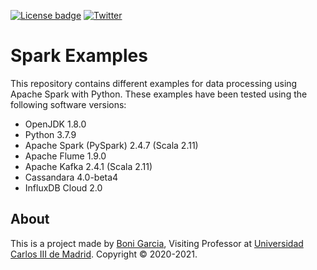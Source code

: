 [![License badge](https://img.shields.io/badge/license-Apache2-green.svg)](https://www.apache.org/licenses/LICENSE-2.0)
[![Twitter](https://img.shields.io/badge/follow-@boni_gg-green.svg)](https://twitter.com/boni_gg)

# Spark Examples

This repository contains different examples for data processing using Apache Spark with Python. These examples have been tested using the following software versions:

* OpenJDK 1.8.0
* Python 3.7.9
* Apache Spark (PySpark) 2.4.7 (Scala 2.11)
* Apache Flume 1.9.0
* Apache Kafka 2.4.1 (Scala 2.11)
* Cassandara 4.0-beta4
* InfluxDB Cloud 2.0

## About

This is a project made by [Boni Garcia], Visiting Professor at [Universidad Carlos III de Madrid]. Copyright &copy; 2020-2021.

[Universidad Carlos III de Madrid]: https://www.it.uc3m.es/bogarcia/index.html
[Boni Garcia]: https://bonigarcia.github.io/
